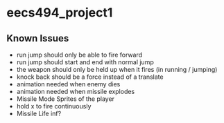 # eecs494_project1

## Known Issues

- run jump should only be able to fire forward
- run jump should start and end with normal jump
- the weapon should only be held up when it fires (in running / jumping)
- knock back should be a force instead of a translate
- animation needed when enemy dies
- animation needed when missile explodes
- Missile Mode Sprites of the player
- hold x to fire continuously
- Missile Life inf?
